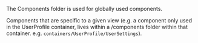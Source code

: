 The Components folder is used for globally used components.

Components that are specific to a given view (e.g. a component only used in the UserProfile container, lives within a /components folder within that container. e.g. `containers/UserProfile/UserSettings`).